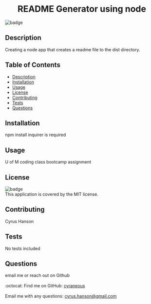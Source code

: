 
<h1 align="center">README Generator using node </h1>
  
![badge](https://img.shields.io/badge/license-MIT-brightgreen)<br />

## Description
   Creating a node app that creates a readme file to the dist directory.

## Table of Contents
- [Description](#description)
- [Installation](#installation)
- [Usage](#usage)
- [License](#license)
- [Contributing](#contributing)
- [Tests](#tests)
- [Questions](#questions)

## Installation
  npm install inquirer is required

## Usage
  U of M coding class bootcamp assignment 

## License
![badge](https://img.shields.io/badge/license-MIT-brightgreen)
<br />
This application is covered by the MIT license. 

## Contributing
  Cyrus Hanson

## Tests
  No tests included

## Questions
  email me or reach out on Github<br />
<br />
:octocat: Find me on GitHub: [cyraneous](https://github.com/cyraneous)<br />
<br />
  Email me with any questions: cyrus.hanson@gmail.com<br /><br />


